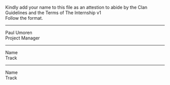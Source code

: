 Kindly add your name to this file as an attestion to abide by the Clan Guidelines and the Terms of The Internship v1
<br/> Follow the format.<br/> 
___
Paul Umoren <br/>
Project Manager
___
Name <br/>
Track
___
Name <br/>
Track
